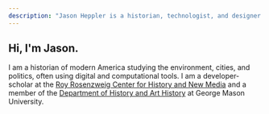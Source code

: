 ```yaml
---
description: "Jason Heppler is a historian, technologist, and designer in Omaha, Nebr."
---
```


## Hi, I'm Jason.

I am a historian of modern America studying the environment, cities, and politics, often using digital and computational tools. I am a developer-scholar at the [Roy Rosenzweig Center for History and New Media](https://rrchnm.org/) and a member of the [Department of History and Art History](https://historyarthistory.gmu.edu) at George Mason University.

